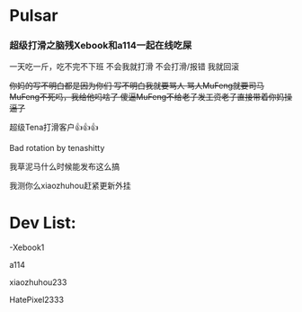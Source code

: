 # Pulsar

### 超级打滑之脑残Xebook和a114一起在线吃屎

一天吃一斤，吃不完不下班
不会我就打滑
不会打滑/报错 我就回滚

~~你妈的写不明白都是因为你们 写不明白我就要骂人 骂人MuFeng就要司马 MuFeng不死吗，我给他吗啥了
傻逼MuFeng不给老子发工资老子直接带着你妈操逼了~~

超级Tena打滑客户👍👍👍

Bad rotation by tenashitty

我草泥马什么时候能发布这么搞

我测你么xiaozhuhou赶紧更新外挂

# Dev List:

-Xebook1

a114

xiaozhuhou233

HatePixel2333

